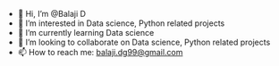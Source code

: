 - 👋 Hi, I’m @Balaji D
- 👀 I’m interested in Data science, Python related projects
- 🌱 I’m currently learning Data science
- 💞️ I’m looking to collaborate on Data science, Python related projects
- 📫 How to reach me: balaji.dg99@gmail.com

<!---
Balaji-D-1999/Balaji-D-1999 is a ✨ special ✨ repository because its `README.md` (this file) appears on your GitHub profile.
You can click the Preview link to take a look at your changes.
--->
